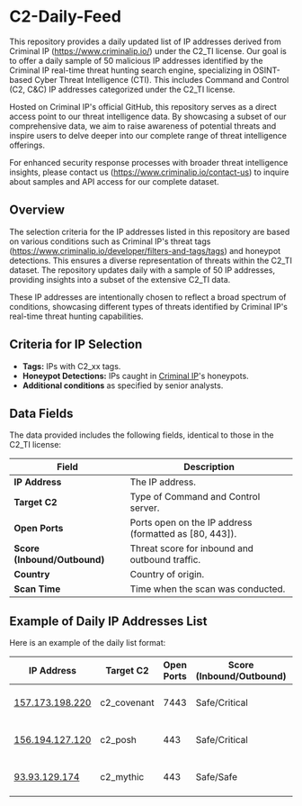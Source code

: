 # C2-Daily-Feed

This repository provides a daily updated list of IP addresses derived from Criminal IP (https://www.criminalip.io/) under the C2_TI license. Our goal is to offer a daily sample of 50 malicious IP addresses identified by the Criminal IP real-time threat hunting search engine, specializing in OSINT-based Cyber Threat Intelligence (CTI). This includes Command and Control (C2, C&C) IP addresses categorized under the C2_TI license.

Hosted on Criminal IP's official GitHub, this repository serves as a direct access point to our threat intelligence data. By showcasing a subset of our comprehensive data, we aim to raise awareness of potential threats and inspire users to delve deeper into our complete range of threat intelligence offerings.

For enhanced security response processes with broader threat intelligence insights, please contact us (https://www.criminalip.io/contact-us) to inquire about samples and API access for our complete dataset.

## Overview

The selection criteria for the IP addresses listed in this repository are based on various conditions such as Criminal IP's threat tags (https://www.criminalip.io/developer/filters-and-tags/tags) and honeypot detections. This ensures a diverse representation of threats within the C2_TI dataset. The repository updates daily with a sample of 50 IP addresses, providing insights into a subset of the extensive C2_TI data.

These IP addresses are intentionally chosen to reflect a broad spectrum of conditions, showcasing different types of threats identified by Criminal IP's real-time threat hunting capabilities.

## Criteria for IP Selection

- **Tags:** IPs with C2_xx tags.
- **Honeypot Detections:** IPs caught in [Criminal IP](https://www.criminalip.io)'s honeypots.
- **Additional conditions** as specified by senior analysts.

## Data Fields

The data provided includes the following fields, identical to those in the C2_TI license:

| Field                  | Description                                           |
|------------------------|-------------------------------------------------------|
| **IP Address**         | The IP address.                                       |
| **Target C2**          | Type of Command and Control server.                   |
| **Open Ports**         | Ports open on the IP address (formatted as [80, 443]).|
| **Score (Inbound/Outbound)** | Threat score for inbound and outbound traffic.  |
| **Country**            | Country of origin.                                    |
| **Scan Time**          | Time when the scan was conducted.                     |


## Example of Daily IP Addresses List

Here is an example of the daily list format:

| IP Address     | Target C2      | Open Ports | Score (Inbound/Outbound) | Country | Scan Time             |
|----------------|----------------|------------|--------------------------|---------|-----------------------|
| [157.173.198.220](https://www.criminalip.io/asset/report/157.173.198.220)  | c2_covenant | 7443 | Safe/Critical | US | 2024-07-30 08:19:01 |
| [156.194.127.120](https://www.criminalip.io/asset/report/156.194.127.120)  | c2_posh | 443 | Safe/Critical | EG | 2024-07-21 10:19:27 |
| [93.93.129.174](https://www.criminalip.io/asset/report/93.93.129.174)  | c2_mythic | 443 | Safe/Safe | US | 2024-08-03 13:45:56 |
